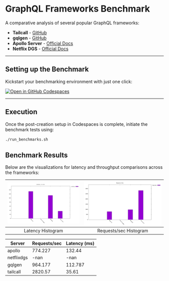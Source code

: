 
# GraphQL Frameworks Benchmark

A comparative analysis of several popular GraphQL frameworks:

- **Tailcall** - [GitHub](https://github.com/tailcallhq/tailcall)
- **gqlgen** - [GitHub](https://github.com/99designs/gqlgen)
- **Apollo Server** - [Official Docs](https://www.apollographql.com/docs/apollo-server/)
- **Netflix DGS** - [Official Docs](https://netflix.github.io/dgs/)
---
## Setting up the Benchmark

Kickstart your benchmarking environment with just one click:

[![Open in GitHub Codespaces](https://github.com/codespaces/badge.svg)](https://codespaces.new/tailcallhq/graphql-benchmarks)

---

## Execution

Once the post-creation setup in Codespaces is complete, initiate the benchmark tests using:

```bash
./run_benchmarks.sh
```

## Benchmark Results

Below are the visualizations for latency and throughput comparisons across the frameworks:

| ![Latency Histogram](assets/latency_histogram.png) | ![Requests/sec Histogram](assets/req_sec_histogram.png) |
|:--------------------------------------------:|:------------------------------------------------:|
|                 Latency Histogram             |              Requests/sec Histogram              |
<!-- PERFORMANCE_RESULTS_START -->
| Server | Requests/sec | Latency (ms) |
|--------|--------------|--------------|
| apollo | 774.227 | 132.44 |
| netflixdgs | -nan | -nan |
| gqlgen | 964.177 | 112.787 |
| tailcall | 2820.57 | 35.61 |
<!-- PERFORMANCE_RESULTS_END -->

